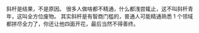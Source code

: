 斜杆是结果，不是原因。
很多人做啥都不精通，什么都浅尝辄止，这不叫斜杆青年，这叫全方位废物。
其实斜杆是有智商门槛的，普通人可能精通熟悉 1 个领域都拼尽全力了，你还让他四面开花，最后当然不得善终。
